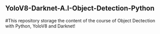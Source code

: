 ## YoloV8-Darknet-A.I-Object-Detection-Python
#This repository storage the content of the course of Object Dectection with Python, YoloV8 and Darknet!


